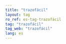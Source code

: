 ```yaml
---
title: "trazofácil"
layout: tag
ro_ref: es-tag-trazofácil
tag: "trazofácil"
tag_web: "trazofácil"
lang: es
---
```

